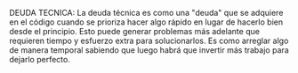 DEUDA TECNICA:
La deuda técnica es como una "deuda" que se adquiere en el código cuando se prioriza hacer algo rápido en lugar de hacerlo bien desde el principio. 
Esto puede generar problemas más adelante que requieren tiempo y esfuerzo extra para solucionarlos. 
Es como arreglar algo de manera temporal sabiendo que luego habrá que invertir más trabajo para dejarlo perfecto.